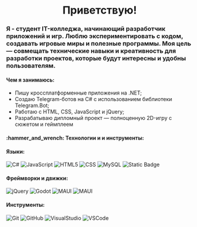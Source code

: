 <h1 id="header" align="center">
  Приветствую!
</h1>

<h3 id="header">
 Я - студент IT-колледжа, начинающий разработчик приложений и игр. Люблю экспериментировать с кодом, создавать игровые миры и полезные программы. Моя цель — совмещать технические навыки и креативность для разработки проектов, которые будут интересны и удобны пользователям.
</h3>

<h4 id="header">Чем я занимаюсь:</h4>

- Пишу кроссплатформенные приложения на .NET;
- Создаю Telegram-ботов на C# с использованием библиотеки Telegram.Bot;
- Работаю с HTML, CSS, JavaScript и jQuery;
- Разрабатываю дипломный проект — полноценную 2D-игру с сюжетом и геймплеем

<h4 id="header">:hammer_and_wrench: Технологии и и инструменты:</h4>

<h4>Языки:</h4>

![C#](https://img.shields.io/badge/C%23-purple)
![JavaScript](https://img.shields.io/badge/JavaScript-yellow?logo=javascript)
![HTML5](https://img.shields.io/badge/HTML-orange?logo=html5)
![CSS](https://img.shields.io/badge/CSS-green?logo=css)
![MySQL](https://img.shields.io/badge/MySQL-lightblue?logo=mysql)
![Static Badge](https://img.shields.io/badge/SQL_Server-blue)
<h4>Фреймворки и движки:</h4>

![jQuery](https://img.shields.io/badge/jQuery-orange?logo=jquery)
![Godot](https://img.shields.io/badge/Godot_Engine_4-blue?logo=godotengine&logoColor=white)
![MAUI](https://img.shields.io/badge/MAUI-purple?logo=dotnet)
![MAUI](https://img.shields.io/badge/Avalonia-purple?logo=dotnet)

<h4>Инструменты:</h4>

![Git](https://img.shields.io/badge/Git-black?logo=git)
![GitHub](https://img.shields.io/badge/GitHub-black?logo=github)
![VisualStudio](https://img.shields.io/badge/Visual%20Studio-pink)
![VSCode](https://img.shields.io/badge/VS_Code-blue)
